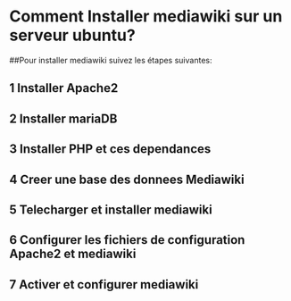 # Comment Installer mediawiki sur un serveur ubuntu?

##Pour installer mediawiki suivez les étapes suivantes:
## 1 Installer Apache2
## 2 Installer mariaDB
## 3 Installer PHP et ces dependances
## 4 Creer une base des donnees Mediawiki
## 5 Telecharger et installer mediawiki
## 6 Configurer les fichiers de configuration Apache2 et mediawiki
## 7 Activer et configurer mediawiki
